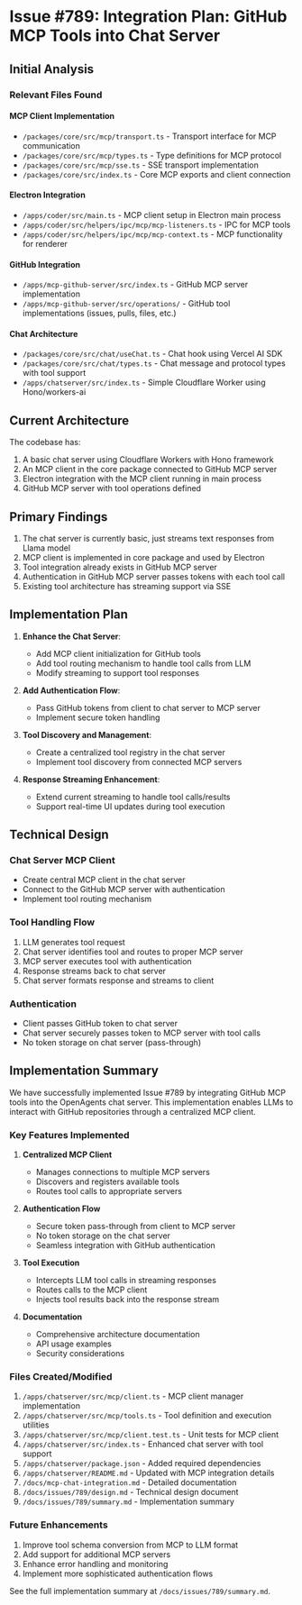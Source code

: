 # Issue #789: Integration Plan: GitHub MCP Tools into Chat Server

## Initial Analysis 

### Relevant Files Found

#### MCP Client Implementation
- `/packages/core/src/mcp/transport.ts` - Transport interface for MCP communication
- `/packages/core/src/mcp/types.ts` - Type definitions for MCP protocol
- `/packages/core/src/mcp/sse.ts` - SSE transport implementation
- `/packages/core/src/index.ts` - Core MCP exports and client connection

#### Electron Integration
- `/apps/coder/src/main.ts` - MCP client setup in Electron main process
- `/apps/coder/src/helpers/ipc/mcp/mcp-listeners.ts` - IPC for MCP tools
- `/apps/coder/src/helpers/ipc/mcp/mcp-context.ts` - MCP functionality for renderer

#### GitHub Integration
- `/apps/mcp-github-server/src/index.ts` - GitHub MCP server implementation
- `/apps/mcp-github-server/src/operations/` - GitHub tool implementations (issues, pulls, files, etc.)

#### Chat Architecture
- `/packages/core/src/chat/useChat.ts` - Chat hook using Vercel AI SDK
- `/packages/core/src/chat/types.ts` - Chat message and protocol types with tool support
- `/apps/chatserver/src/index.ts` - Simple Cloudflare Worker using Hono/workers-ai

## Current Architecture

The codebase has:
1. A basic chat server using Cloudflare Workers with Hono framework
2. An MCP client in the core package connected to GitHub MCP server
3. Electron integration with the MCP client running in main process
4. GitHub MCP server with tool operations defined

## Primary Findings

1. The chat server is currently basic, just streams text responses from Llama model
2. MCP client is implemented in core package and used by Electron
3. Tool integration already exists in GitHub MCP server
4. Authentication in GitHub MCP server passes tokens with each tool call
5. Existing tool architecture has streaming support via SSE

## Implementation Plan

1. **Enhance the Chat Server**:
   - Add MCP client initialization for GitHub tools
   - Add tool routing mechanism to handle tool calls from LLM
   - Modify streaming to support tool responses

2. **Add Authentication Flow**:
   - Pass GitHub tokens from client to chat server to MCP server
   - Implement secure token handling

3. **Tool Discovery and Management**:
   - Create a centralized tool registry in the chat server
   - Implement tool discovery from connected MCP servers

4. **Response Streaming Enhancement**:
   - Extend current streaming to handle tool calls/results
   - Support real-time UI updates during tool execution

## Technical Design

### Chat Server MCP Client
- Create central MCP client in the chat server
- Connect to the GitHub MCP server with authentication
- Implement tool routing mechanism

### Tool Handling Flow
1. LLM generates tool request
2. Chat server identifies tool and routes to proper MCP server
3. MCP server executes tool with authentication
4. Response streams back to chat server
5. Chat server formats response and streams to client

### Authentication
- Client passes GitHub token to chat server
- Chat server securely passes token to MCP server with tool calls
- No token storage on chat server (pass-through)

## Implementation Summary

We have successfully implemented Issue #789 by integrating GitHub MCP tools into the OpenAgents chat server. This implementation enables LLMs to interact with GitHub repositories through a centralized MCP client.

### Key Features Implemented

1. **Centralized MCP Client**
   - Manages connections to multiple MCP servers
   - Discovers and registers available tools
   - Routes tool calls to appropriate servers

2. **Authentication Flow**
   - Secure token pass-through from client to MCP server
   - No token storage on the chat server
   - Seamless integration with GitHub authentication

3. **Tool Execution**
   - Intercepts LLM tool calls in streaming responses
   - Routes calls to the MCP client
   - Injects tool results back into the response stream

4. **Documentation**
   - Comprehensive architecture documentation
   - API usage examples
   - Security considerations

### Files Created/Modified

1. `/apps/chatserver/src/mcp/client.ts` - MCP client manager implementation
2. `/apps/chatserver/src/mcp/tools.ts` - Tool definition and execution utilities
3. `/apps/chatserver/src/mcp/client.test.ts` - Unit tests for MCP client
4. `/apps/chatserver/src/index.ts` - Enhanced chat server with tool support
5. `/apps/chatserver/package.json` - Added required dependencies
6. `/apps/chatserver/README.md` - Updated with MCP integration details
7. `/docs/mcp-chat-integration.md` - Detailed documentation
8. `/docs/issues/789/design.md` - Technical design document
9. `/docs/issues/789/summary.md` - Implementation summary

### Future Enhancements

1. Improve tool schema conversion from MCP to LLM format
2. Add support for additional MCP servers
3. Enhance error handling and monitoring
4. Implement more sophisticated authentication flows

See the full implementation summary at `/docs/issues/789/summary.md`.
